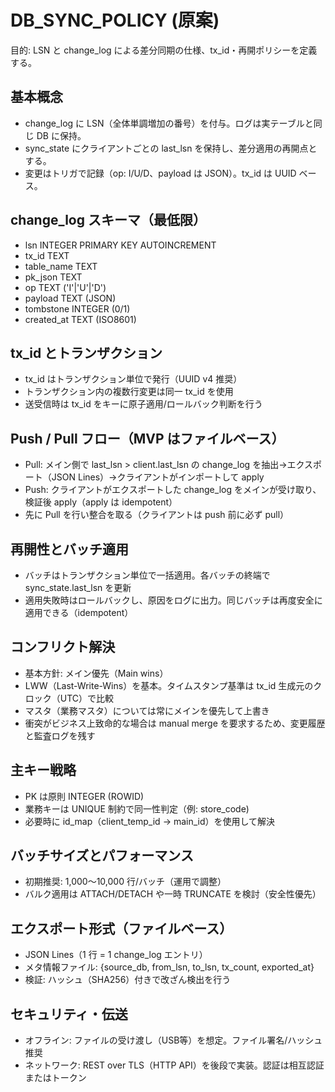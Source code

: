 # DB_SYNC_POLICY (原案)

目的: LSN と change_log による差分同期の仕様、tx_id・再開ポリシーを定義する。

## 基本概念
- change_log に LSN（全体単調増加の番号）を付与。ログは実テーブルと同じ DB に保持。
- sync_state にクライアントごとの last_lsn を保持し、差分適用の再開点とする。
- 変更はトリガで記録（op: I/U/D、payload は JSON）。tx_id は UUID ベース。

## change_log スキーマ（最低限）
- lsn INTEGER PRIMARY KEY AUTOINCREMENT
- tx_id TEXT
- table_name TEXT
- pk_json TEXT
- op TEXT ('I'|'U'|'D')
- payload TEXT (JSON)
- tombstone INTEGER (0/1)
- created_at TEXT (ISO8601)

## tx_id とトランザクション
- tx_id はトランザクション単位で発行（UUID v4 推奨）
- トランザクション内の複数行変更は同一 tx_id を使用
- 送受信時は tx_id をキーに原子適用/ロールバック判断を行う

## Push / Pull フロー（MVP はファイルベース）
- Pull: メイン側で last_lsn > client.last_lsn の change_log を抽出→エクスポート（JSON Lines）→クライアントがインポートして apply
- Push: クライアントがエクスポートした change_log をメインが受け取り、検証後 apply（apply は idempotent）
- 先に Pull を行い整合を取る（クライアントは push 前に必ず pull）

## 再開性とバッチ適用
- バッチはトランザクション単位で一括適用。各バッチの終端で sync_state.last_lsn を更新
- 適用失敗時はロールバックし、原因をログに出力。同じバッチは再度安全に適用できる（idempotent）

## コンフリクト解決
- 基本方針: メイン優先（Main wins）
- LWW（Last-Write-Wins）を基本。タイムスタンプ基準は tx_id 生成元のクロック（UTC）で比較
- マスタ（業務マスタ）については常にメインを優先して上書き
- 衝突がビジネス上致命的な場合は manual merge を要求するため、変更履歴と監査ログを残す

## 主キー戦略
- PK は原則 INTEGER (ROWID)
- 業務キーは UNIQUE 制約で同一性判定（例: store_code)
- 必要時に id_map（client_temp_id → main_id）を使用して解決

## バッチサイズとパフォーマンス
- 初期推奨: 1,000～10,000 行/バッチ（運用で調整）
- バルク適用は ATTACH/DETACH や一時 TRUNCATE を検討（安全性優先）

## エクスポート形式（ファイルベース）
- JSON Lines（1 行 = 1 change_log エントリ）
- メタ情報ファイル: {source_db, from_lsn, to_lsn, tx_count, exported_at}
- 検証: ハッシュ（SHA256）付きで改ざん検出を行う

## セキュリティ・伝送
- オフライン: ファイルの受け渡し（USB等）を想定。ファイル署名/ハッシュ推奨
- ネットワーク: REST over TLS（HTTP API）を後段で実装。認証は相互認証またはトークン
